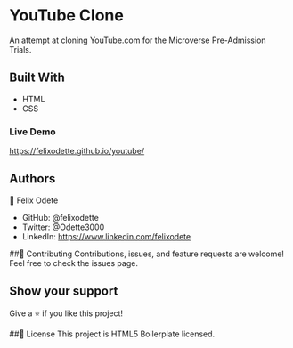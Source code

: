 # YouTube Clone
An attempt at cloning YouTube.com for the Microverse Pre-Admission Trials.

## Built With
* HTML
* CSS

### Live Demo
https://felixodette.github.io/youtube/

## Authors
👤 Felix Odete
* GitHub: @felixodette
* Twitter: @Odette3000
* LinkedIn: https://www.linkedin.com/felixodete

##🤝 Contributing
Contributions, issues, and feature requests are welcome!
Feel free to check the issues page.

## Show your support
Give a ⭐️ if you like this project!

##📝 License
This project is HTML5 Boilerplate licensed.
